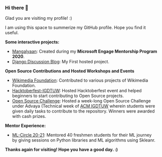 ### Hi there 👋

Glad you are visiting my profile! :)

I am using this space to summerize my GitHub profile. Hope you find it useful.

**Some interactive projects:**
* [Mangalyaan](https://github.com/soumyaa1804/PathFinding-Visualization): Created during my **Microsoft Engage Mentorship Program 2020**.
* [Django Discussion Blog](https://github.com/soumyaa1804/django-discussion-blog): My First hosted project. 


**Open Source Contributions and Hosted Workshops and Events**
* [Wikimedia Foundation](https://github.com/soumyaa1804/My_Open_Source_Contributions): Contributed to various projects of Wikimedia Foundation.
* [Hacktoberfest-IGDTUW](https://github.com/ACM-IGDTUW/Hacktoberfest-IGDTUW): Hosted Hacktoberfest event and helped beginners to start contributing to Open Source projects.
* [Open Source Challenge](https://github.com/soumyaa1804/Open-Source-Challenge): Hosted a week-long Open Source Challenge under Advaya (Technical week of [ACM IGDTUW](https://github.com/ACM-IGDTUW) wherein students were given daily tasks to contribute to the repository. Winners were awarded with cash prizes.

**Mentor Experience:**
* [ML-Circle 20-21](https://github.com/soumyaa1804/ML-Circle-20-21): Mentored 40 freshmen students for their ML journey by giving sessions on Python libraries and ML algorithms using Skleanr.

**Thanks again for visiting! Hope you have a good day. :)**
<!--
<img src="https://raw.githubusercontent.com/soumyaa1804/soumyaa1804/master/BoardingPass_MyNameOnFutureMission.png">
-->

<!--
**soumyaa1804/soumyaa1804** is a ✨ _special_ ✨ repository because its `README.md` (this file) appears on your GitHub profile.

Here are some ideas to get you started:


- 🔭 I’m currently working on Pathfinding Visualization Project which is a part of Microsoft Engage 2020 program.
- 🌱 I’m currently learning Object Oriented Javascript (ES6) 
- 🤔 I’m looking for help with ML and Data Science beginners project
- 💬 Ask me about best free online Django resources
- 📫 How to reach me: Mail or LinkedIn
- 😄 Pronouns: She/Her
- ⚡ Fun fact: ... 
-->


